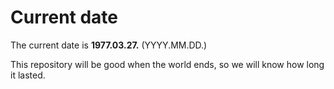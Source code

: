 # Current date

The current date is **1977.03.27.** (YYYY.MM.DD.)

This repository will be good when the world ends, so we will know how long it lasted.